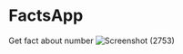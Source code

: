 # FactsApp
Get fact about number
![Screenshot (2753)](https://user-images.githubusercontent.com/99660044/218308445-c6a39464-bcfd-4944-ba5f-41685ebfd27c.png)
